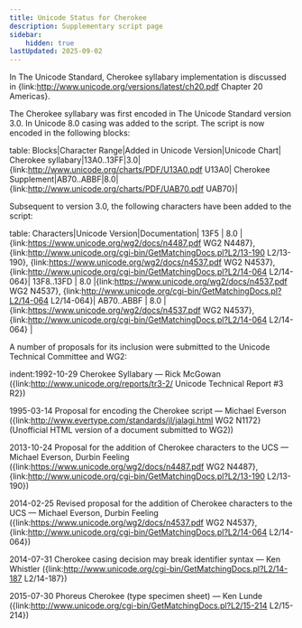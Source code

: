 ```yaml
---
title: Unicode Status for Cherokee
description: Supplementary script page
sidebar:
    hidden: true
lastUpdated: 2025-09-02
---
```


In The Unicode Standard, Cherokee syllabary implementation is discussed in {link:http://www.unicode.org/versions/latest/ch20.pdf Chapter 20 Americas}.

[comment]: # (end of intro)

[comment]: # (start of blocks)

The Cherokee syllabary was first encoded in The Unicode Standard version 3.0. In Unicode 8.0 casing was added to the script. The script is now encoded in the following blocks:

table:
Blocks|Character Range|Added in Unicode Version|Unicode Chart|
Cherokee syllabary|13A0..13FF|3.0|{link:http://www.unicode.org/charts/PDF/U13A0.pdf U13A0|
Cherokee Supplement|AB70..ABBF|8.0|{link:http://www.unicode.org/charts/PDF/UAB70.pdf UAB70}|

[comment]: # (end of blocks)

[comment]: # (start of chars)

Subsequent to version 3.0, the following characters have been added to the script:

table:
Characters|Unicode Version|Documentation|
13F5 | 8.0 | {link:https://www.unicode.org/wg2/docs/n4487.pdf WG2 N4487}, {link:http://www.unicode.org/cgi-bin/GetMatchingDocs.pl?L2/13-190 L2/13-190}, {link:https://www.unicode.org/wg2/docs/n4537.pdf WG2 N4537}, {link:http://www.unicode.org/cgi-bin/GetMatchingDocs.pl?L2/14-064 L2/14-064}|
13F8..13FD | 8.0 |{link:https://www.unicode.org/wg2/docs/n4537.pdf WG2 N4537}, {link:http://www.unicode.org/cgi-bin/GetMatchingDocs.pl?L2/14-064 L2/14-064}|
AB70..ABBF | 8.0 | {link:https://www.unicode.org/wg2/docs/n4537.pdf WG2 N4537}, {link:http://www.unicode.org/cgi-bin/GetMatchingDocs.pl?L2/14-064 L2/14-064} |

[comment]: # (end of chars)

[comment]: # (start of rest)

A number of proposals for its inclusion were submitted to the Unicode Technical Committee and WG2:

indent:1992-10-29 Cherokee Syllabary — Rick McGowan ({link:http://www.unicode.org/reports/tr3-2/ Unicode Technical Report #3 R2})

1995-03-14 Proposal for encoding the Cherokee script — Michael Everson ({link:http://www.evertype.com/standards/jl/jalagi.html WG2 N1172} (Unofficial HTML version of a document submitted to WG2))

2013-10-24 Proposal for the addition of Cherokee characters to the UCS — Michael Everson, Durbin Feeling ({link:https://www.unicode.org/wg2/docs/n4487.pdf WG2 N4487}, {link:http://www.unicode.org/cgi-bin/GetMatchingDocs.pl?L2/13-190 L2/13-190})

2014-02-25 Revised proposal for the addition of Cherokee characters to the UCS — Michael Everson, Durbin Feeling ({link:https://www.unicode.org/wg2/docs/n4537.pdf WG2 N4537}, {link:http://www.unicode.org/cgi-bin/GetMatchingDocs.pl?L2/14-064 L2/14-064})

2014-07-31 Cherokee casing decision may break identifier syntax — Ken Whistler ({link:http://www.unicode.org/cgi-bin/GetMatchingDocs.pl?L2/14-187 L2/14-187})

2015-07-30 Phoreus Cherokee (type specimen sheet) — Ken Lunde ({link:http://www.unicode.org/cgi-bin/GetMatchingDocs.pl?L2/15-214 L2/15-214})
